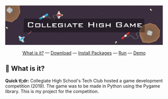 <p align="center">
    <img width="800" alt="Collegiate High Game" src="CollegiateHighGame/assets/readme-header.jpg">
</p>
<p align="center">
    <a href="#-what-is-it">What is it?</a> &mdash;
    <a href="#-download">Download</a> &mdash;
    <a href="#-install-packages">Install Packages</a> &mdash;
    <a href="#-run">Run</a> &mdash;
    <a href="#-demo">Demo</a>
</p>

## 🤷 What is it?

**Quick tl;dr:**
Collegiate High School's Tech Club hosted a game development competition (2019). The game was to be made in Python using the Pygame library. This is my project for the competition.
